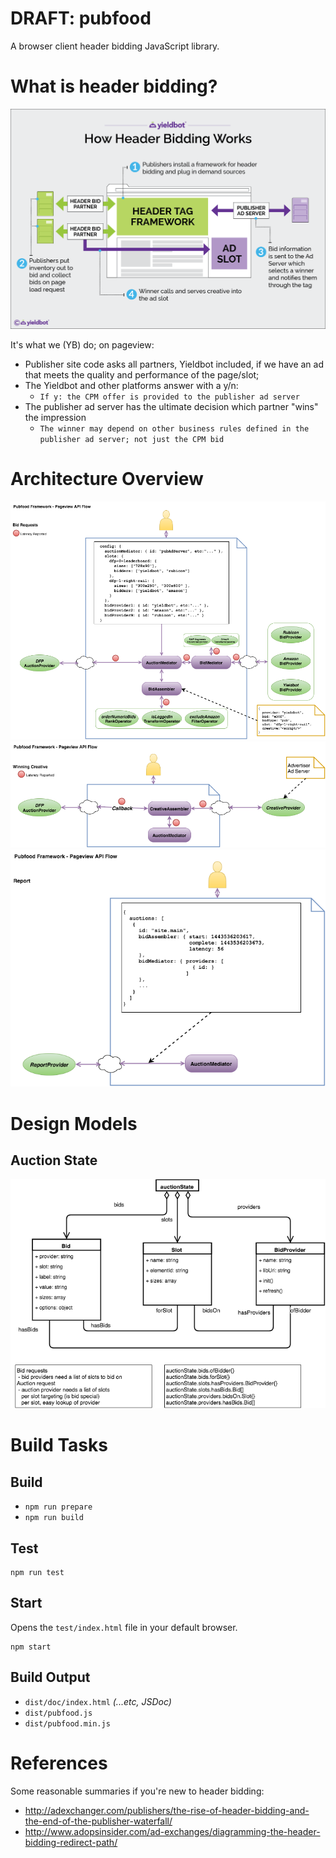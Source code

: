 # DRAFT: pubfood

A browser client header bidding JavaScript library.

# What is header bidding?

![Header Bidding Overview](doc/header-bidding-overview.png?raw=true "Header Bidding Overview")

It's what we (YB) do; on pageview:

- Publisher site code asks all partners, Yieldbot included, if we have an ad that meets the quality and performance of the page/slot;
- The Yieldbot and other platforms answer with a y/n:
    - `If y: the CPM offer is provided to the publisher ad server`
- The publisher ad server has the ultimate decision which partner "wins" the impression
    - `The winner may depend on other business rules defined in the publisher ad server; not just the CPM bid`

# Architecture Overview

![Architecture Overview - Requests](doc/pubfood-api-flow-requests.png?raw=true "Architecture Overview - Requests")
![Architecture Overview - Creative](doc/pubfood-api-flow-creative.png?raw=true "Architecture Overview - Creative")
![Architecture Overview - Report](doc/pubfood-api-flow-report.png?raw=true "Architecture Overview - Report")

# Design Models

## Auction State
![Auction State](doc/pubfood-bid-slot.png?raw=true "Internal Auction State")

# Build Tasks

## Build

- `npm run prepare`
- `npm run build`

## Test

```
npm run test
```

## Start
Opens the `test/index.html` file in your default browser.

```
npm start
```

## Build Output

- `dist/doc/index.html` _(...etc, JSDoc)_
- `dist/pubfood.js`
- `dist/pubfood.min.js`

# References
Some reasonable summaries if you're new to header bidding:

- http://adexchanger.com/publishers/the-rise-of-header-bidding-and-the-end-of-the-publisher-waterfall/
- http://www.adopsinsider.com/ad-exchanges/diagramming-the-header-bidding-redirect-path/
